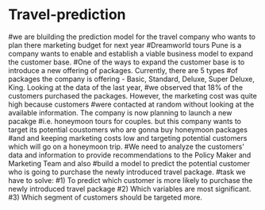 # Travel-prediction
#we are bluilding the prediction model for the travel company who wants to plan there marketing budget for next year 
#Dreamworld tours Pune is a company wants to enable and establish a viable business model to expand the customer base. 
#One of the ways to expand the customer base is to introduce a new offering of packages. Currently, there are 5 types 
#of packages the company is offering - Basic, Standard, Deluxe, Super Deluxe, King. Looking at the data of the last year,
#we observed that 18% of the customers purchased the packages. However, the marketing cost was quite high because customers
#were contacted at random without looking at the available information. The company is now planning to launch a new pacakge 
#i.e. honeymoon tours for couples. but this company wants to target its potential coustomers who are gonna buy honeymoon packages
#and and keeping marketing costs low and targeting  potential customers which will go on a honeymoon trip.
#We need to analyze the customers' data and information to provide recommendations to the Policy Maker and Marketing Team and also 
#build a model to predict the potential customer who is going to purchase the newly introduced travel package.
#task we have to solve:
#1) To predict which customer is more likely to purchase the newly introduced travel package
#2) Which variables are most significant.
#3) Which segment of customers should be targeted more.
